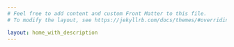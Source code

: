 ```yaml
---
# Feel free to add content and custom Front Matter to this file.
# To modify the layout, see https://jekyllrb.com/docs/themes/#overriding-theme-defaults

layout: home_with_description
---
```

